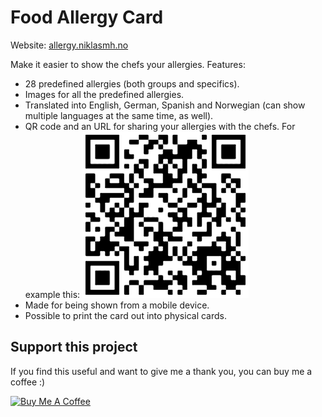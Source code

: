# Food Allergy Card

Website: [allergy.niklasmh.no](https://allergy.niklasmh.no)

Make it easier to show the chefs your allergies. Features:

- 28 predefined allergies (both groups and specifics).
- Images for all the predefined allergies.
- Translated into English, German, Spanish and Norwegian (can show multiple languages at the same time, as well).
- QR code and an URL for sharing your allergies with the chefs. For example this:
  ![Example QR code](example-qr.png)
- Made for being shown from a mobile device.
- Possible to print the card out into physical cards.

## Support this project

If you find this useful and want to give me a thank you, you can buy me a coffee :)

<a href="https://www.buymeacoffee.com/niklasmh" target="_blank"><img src="https://cdn.buymeacoffee.com/buttons/v2/default-yellow.png" alt="Buy Me A Coffee" style="height: 60px !important;width: 217px !important;" ></a>
